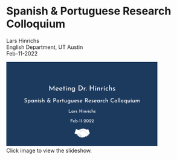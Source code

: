 Spanish & Portuguese Research Colloquium
================
Lars Hinrichs<br />English Department, UT Austin
<br>Feb-11-2022

[<img src="slide1.png" width=400 />](https://bit.ly/hinrichs-research)<br>Click
image to view the slideshow.
